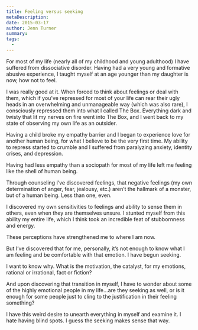 ```yaml
---
title: Feeling versus seeking
metaDescription: 
date: 2015-03-17
author: Jenn Turner
summary: 
tags:
  - 
---
```


For most of my life (nearly all of my childhood and young adulthood) I have suffered from dissociative disorder. Having had a very young and formative abusive experience, I taught myself at an age younger than my daughter is now, how not to feel. 

I was really good at it. When forced to think about feelings or deal with them, which if you’ve repressed for most of your life can rear their ugly heads in an overwhelming and unmanageable way (which was also rare), I consciously repressed them into what I called The Box. Everything dark and twisty that lit my nerves on fire went into The Box, and I went back to my state of observing my own life as an outsider. 

Having a child broke my empathy barrier and I began to experience love for another human being, for what I believe to be the very first time. My ability to repress started to crumble and I suffered from paralyzing anxiety, identity crises, and depression. 

Having had less empathy than a sociopath for most of my life left me feeling like the shell of human being. 

Through counseling I’ve discovered feelings, that negative feelings (my own determination of anger, fear, jealousy, etc.) aren’t the hallmark of a monster, but of a human being. Less than one, even. 

I discovered my own sensitivities to feelings and ability to sense them in others, even when they are themselves unsure. I stunted myself from this ability my entire life, which I think took an incredible feat of stubbornness and energy. 

These perceptions have strengthened me to where I am now. 

But I’ve discovered that for me, personally, it’s not enough to know what I am feeling and be comfortable with that emotion. I have begun seeking.

I want to know why. What is the motivation, the catalyst, for my emotions, rational or irrational, fact or fiction?

And upon discovering that transition in myself, I have to wonder about some of the highly emotional people in my life...are they seeking as well, or is it enough for some people just to cling to the justification in their feeling something?

I have this weird desire to unearth everything in myself and examine it. I hate having blind spots. I guess the seeking makes sense that way. 